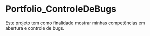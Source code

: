 # Portfolio_ControleDeBugs
Este projeto tem como finalidade mostrar minhas competências em abertura e controle de bugs.
